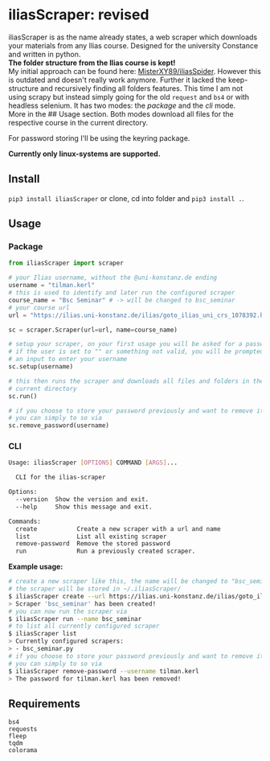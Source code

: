 # iliasScraper: revised

iliasScraper is as the name already states, a web scraper which downloads your
materials from any Ilias course. Designed for the university Constance and written in python. <br>
**The folder structure from the Ilias course is kept!** <br>
My initial approach can be found here: [MisterXY89/iliasSpider](https://github.com/MisterXY89/iliasSpider). However this is outdated and doesn't really work anymore. Further it lacked the keep-structure and recursively
finding all folders features.
This time I am not using scrapy but instead simply going for
the old `request` and `bs4` or with headless selenium.
It has two modes: the *package* and the *cli* mode. <br>
More in the ## Usage section. Both modes download all files for the respective course in the current directory.

For password storing I'll be using the keyring package.

**Currently only linux-systems are supported.**

## Install

`pip3 install iliasScraper`
or clone, cd into folder and `pip3 install .`.


## Usage


### Package
```python
from iliasScraper import scraper

# your Ilias username, without the @uni-konstanz.de ending
username = "tilman.kerl"
# this is used to identify and later run the configured scraper
course_name = "Bsc Seminar" # -> will be changed to bsc_seminar
# your course url
url = "https://ilias.uni-konstanz.de/ilias/goto_ilias_uni_crs_1078392.html"

sc = scraper.Scraper(url=url, name=course_name)

# setup your scraper, on your first usage you will be asked for a password
# if the user is set to "" or something not valid, you will be prompted
# an input to enter your username
sc.setup(username)

# this then runs the scraper and downloads all files and folders in the
# current directory
sc.run()

# if you choose to store your password previously and want to remove it,
# you can simply to so via
sc.remove_password(username)
```


### CLI
```bash
Usage: iliasScraper [OPTIONS] COMMAND [ARGS]...

  CLI for the ilias-scraper

Options:
  --version  Show the version and exit.
  --help     Show this message and exit.

Commands:
  create           Create a new scraper with a url and name
  list             List all existing scraper
  remove-password  Remove the stored password
  run              Run a previously created scraper.
```
**Example usage:**
```bash
# create a new scraper like this, the name will be changed to "bsc_seminar"
# the scraper will be stored in ~/.iliasScraper/
$ iliasScraper create --url https://ilias.uni-konstanz.de/ilias/goto_ilias_uni_crs_1078392.html --username tilman.kerl --course-name "bsc seminar"
> Scraper 'bsc_seminar' has been created!
# you can now run the scraper via
$ iliasScraper run --name bsc_seminar
# to list all currently configured scraper
$ iliasScraper list
> Currently configured scrapers:
> - bsc_seminar.py
# if you choose to store your password previously and want to remove it,
# you can simply to so via
$ iliasScraper remove-password --username tilman.kerl
> The password for tilman.kerl has been removed!
```



## Requirements
```
bs4
requests
fleep
tqdm
colorama
```

